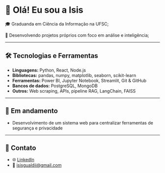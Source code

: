 # 👋 Olá! Eu sou a Isis

🎓 Graduanda em Ciência da Informação na UFSC;

🚀 Desenvolvendo projetos próprios com foco em análise e inteligência;

---

## 🛠️ Tecnologias e Ferramentas

- **Linguagens:** Python, React, Node.js
- **Bibliotecas:** pandas, numpy, matplotlib, seaborn, scikit-learn
- **Ferramentas:** Power BI, Jupyter Notebook, Streamlit, Git & GitHub
- **Bancos de dados:** PostgreSQL, MongoDB
- **Outros:** Web scraping, APIs, pipeline RAG, LangChain, FAISS

---


## 📌 Em andamento

- Desenvolvimento de um sistema web para centralizar ferramentas de segurança e privacidade 

---

## 💼 Contato

- 🌐 [LinkedIn](https://www.linkedin.com/in/seu-perfil)
- 📧 isisgualdii@gmail.com

